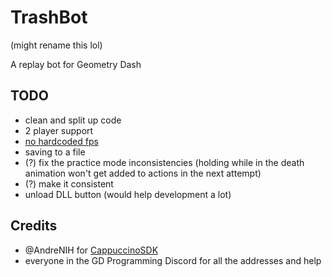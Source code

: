 # TrashBot
(might rename this lol)

A replay bot for Geometry Dash

## TODO
- clean and split up code
- 2 player support
- [no hardcoded fps](https://github.com/matcool/TrashBot/blob/master/Replay.cpp#L35)
- saving to a file
- (?) fix the practice mode inconsistencies (holding while in the death animation won't get added to actions in the next attempt)
- (?) make it consistent
- unload DLL button (would help development a lot)

## Credits
- @AndreNIH for [CappuccinoSDK](https://github.com/AndreNIH/CappuccinoSDK)
- everyone in the GD Programming Discord for all the addresses and help
